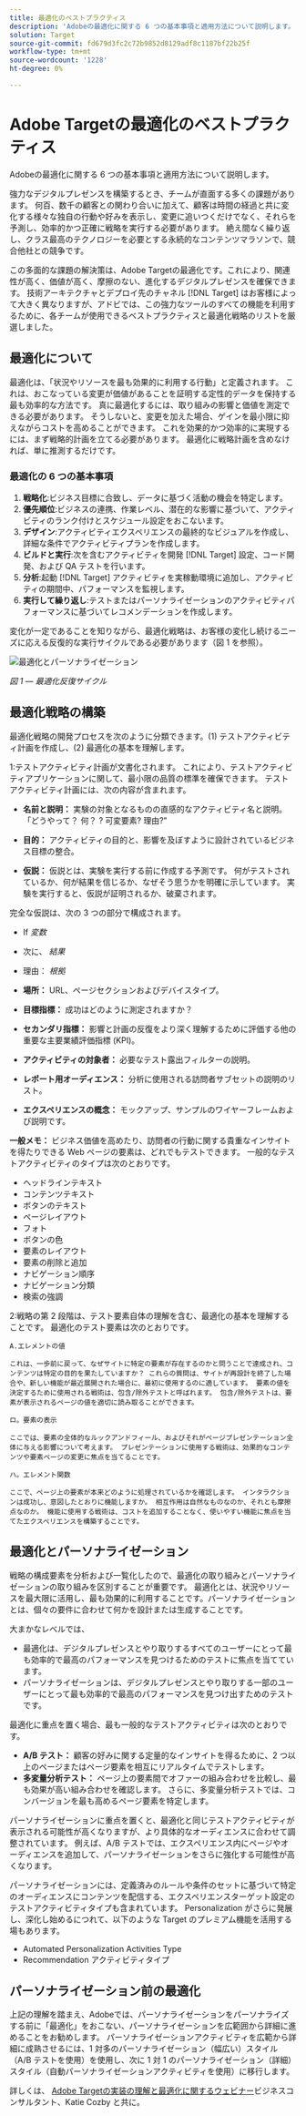 ```yaml
---
title: 最適化のベストプラクティス
description: 'Adobeの最適化に関する 6 つの基本事項と適用方法について説明します。 '
solution: Target
source-git-commit: fd679d3fc2c72b9852d8129adf8c1187bf22b25f
workflow-type: tm+mt
source-wordcount: '1228'
ht-degree: 0%

---
```


# Adobe Targetの最適化のベストプラクティス

Adobeの最適化に関する 6 つの基本事項と適用方法について説明します。

強力なデジタルプレゼンスを構築するとき、チームが直面する多くの課題があります。 何百、数千の顧客との関わり合いに加えて、顧客は時間の経過と共に変化する様々な独自の行動や好みを表示し、変更に追いつくだけでなく、それらを予測し、効率的かつ正確に戦略を実行する必要があります。 絶え間なく繰り返し、クラス最高のテクノロジーを必要とする永続的なコンテンツマラソンで、競合他社との競争です。

この多面的な課題の解決策は、Adobe Targetの最適化です。これにより、関連性が高く、価値が高く、摩擦のない、進化するデジタルプレゼンスを確保できます。 技術アーキテクチャとデプロイ先のチャネル [!DNL Target] はお客様によって大きく異なりますが、アドビでは、この強力なツールのすべての機能を利用するために、各チームが使用できるベストプラクティスと最適化戦略のリストを厳選しました。

## 最適化について

最適化は、「状況やリソースを最も効果的に利用する行動」と定義されます。 これは、おこなっている変更が価値があることを証明する定性的データを保持する最も効率的な方法です。 真に最適化するには、取り組みの影響と価値を測定できる必要があります。 そうしないと、変更を加えた場合、ゲインを最小限に抑えながらコストを高めることができます。 これを効果的かつ効率的に実現するには、まず戦略的計画を立てる必要があります。 最適化に戦略計画を含めなければ、単に推測するだけです。

### 最適化の 6 つの基本事項

1. **戦略化**:ビジネス目標に合致し、データに基づく活動の機会を特定します。
1. **優先順位**:ビジネスの連携、作業レベル、潜在的な影響に基づいて、アクティビティのランク付けとスケジュール設定をおこないます。
1. **デザイン**:アクティビティエクスペリエンスの最終的なビジュアルを作成し、詳細な条件でアクティビティプランを作成します。
1. **ビルドと実行**:次を含むアクティビティを開発 [!DNL Target] 設定、コード開発、および QA テストを行います。
1. **分析**:起動 [!DNL Target] アクティビティを実稼動環境に追加し、アクティビティの期間中、パフォーマンスを監視します。
1. **実行して繰り返し**:テストまたはパーソナライゼーションのアクティビティパフォーマンスに基づいてレコメンデーションを作成します。

変化が一定であることを知りながら、最適化戦略は、お客様の変化し続けるニーズに応える反復的な実行サイクルである必要があります（図 1 を参照）。

![最適化とパーソナライゼーション](assets/optimize-and-personalize.png)

_図 1 — 最適化反復サイクル_

## 最適化戦略の構築

最適化戦略の開発プロセスを次のように分類できます。(1) テストアクティビティ計画を作成し、(2) 最適化の基本を理解します。

1:テストアクティビティ計画が文書化されます。 これにより、テストアクティビティアプリケーションに関して、最小限の品質の標準を確保できます。 テストアクティビティ計画には、次の内容が含まれます。

* **名前と説明：** 実験の対象となるものの直感的なアクティビティ名と説明。 「どうやって？ 何？ ? 可変要素? 理由?&quot;

* **目的：** アクティビティの目的と、影響を及ぼすように設計されているビジネス目標の整合。

* **仮説：** 仮説とは、実験を実行する前に作成する予測です。 何がテストされているか、何が結果を信じるか、なぜそう思うかを明確に示しています。 実験を実行すると、仮説が証明されるか、破棄されます。

完全な仮説は、次の 3 つの部分で構成されます。

* If _変数_
* 次に、 _結果_
* 理由： _根拠_

* **場所：** URL、ページセクションおよびデバイスタイプ。
* **目標指標：** 成功はどのように測定されますか？
* **セカンダリ指標：** 影響と計画の反復をより深く理解するために評価する他の重要な主要業績評価指標 (KPI)。
* **アクティビティの対象者：** 必要なテスト露出フィルターの説明。
* **レポート用オーディエンス：** 分析に使用される訪問者サブセットの説明のリスト。
* **エクスペリエンスの概念：** モックアップ、サンプルのワイヤーフレームおよび説明です。

**一般メモ：** ビジネス価値を高めたり、訪問者の行動に関する貴重なインサイトを得たりできる Web ページの要素は、どれでもテストできます。 一般的なテストアクティビティのタイプは次のとおりです。

* ヘッドラインテキスト
* コンテンツテキスト
* ボタンのテキスト
* ページレイアウト
* フォト
* ボタンの色
* 要素のレイアウト
* 要素の削除と追加
* ナビゲーション順序
* ナビゲーション分類
* 検索の強調

2:戦略の第 2 段階は、テスト要素自体の理解を含む、最適化の基本を理解することです。 最適化のテスト要素は次のとおりです。

    A.エレメントの値
    
    これは、一歩前に戻って、なぜサイトに特定の要素が存在するのかと問うことで達成され、コンテンツは特定の目的を果たしていますか？ これらの質問は、サイトが再設計を終了した場合や、新しい機能が最近展開された場合に、最初に使用するのに適しています。 要素の値を決定するために使用される戦術は、包含/除外テストと呼ばれます。 包含/除外テストは、要素が表示されるページの値を適切に読み取ることができます。
    
    ロ。要素の表示
    
    ここでは、要素の全体的なルックアンドフィール、およびそれがページプレゼンテーション全体に与える影響について考えます。 プレゼンテーションに使用する戦術は、効果的なコンテンツや要素ページの変更に焦点を当てることです。
    
    ハ。エレメント関数
    
    ここで、ページ上の要素が本来どのように処理されているかを確認します。 インタラクションは成功し、意図したとおりに機能しますか。 相互作用は自然なものなのか、それとも摩擦点なのか。 機能に使用する戦術は、コストを追加することなく、使いやすい機能に焦点を当てたエクスペリエンスを構築することです。

## 最適化とパーソナライゼーション

戦略の構成要素を分析および一覧化したので、最適化の取り組みとパーソナライゼーションの取り組みを区別することが重要です。 最適化とは、状況やリソースを最大限に活用し、最も効果的に利用することです。パーソナライゼーションとは、個々の要件に合わせて何かを設計または生成することです。

大まかなレベルでは、

* 最適化は、デジタルプレゼンスとやり取りするすべてのユーザーにとって最も効率的で最高のパフォーマンスを見つけるためのテストに焦点を当てています。
* パーソナライゼーションは、デジタルプレゼンスとやり取りする一部のユーザーにとって最も効率的で最高のパフォーマンスを見つけ出すためのテストです。

最適化に重点を置く場合、最も一般的なテストアクティビティは次のとおりです。

* **A/B テスト：** 顧客の好みに関する定量的なインサイトを得るために、2 つ以上のページまたはページ要素を相互にリアルタイムでテストします。
* **多変量分析テスト：** ページ上の要素間でオファーの組み合わせを比較し、最も効果が高い組み合わせを確認します。 さらに、多変量分析テストでは、コンバージョンを最も高めるページ要素を特定します。

パーソナライゼーションに重点を置くと、最適化と同じテストアクティビティが表示される可能性が高くなりますが、より具体的なオーディエンスに合わせて調整されています。 例えば、A/B テストでは、エクスペリエンス内にページやオーディエンスを追加して、パーソナライゼーションをさらに強化する可能性が高くなります。

パーソナライゼーションには、定義済みのルールや条件のセットに基づいて特定のオーディエンスにコンテンツを配信する、エクスペリエンスターゲット設定のテストアクティビティタイプも含まれています。 Personalization がさらに発展し、深化し始めるにつれて、以下のような Target のプレミアム機能を活用する場もあります。

* Automated Personalization Activities Type
* Recommendation アクティビティタイプ

## パーソナライゼーション前の最適化

上記の理解を踏まえ、Adobeでは、パーソナライゼーションをパーソナライズする前に「最適化」をおこない、パーソナライゼーションを広範囲から詳細に進めることをお勧めします。 パーソナライゼーションアクティビティを広範から詳細に成熟させるには、1 対多のパーソナライゼーション（幅広い）スタイル（A/B テストを使用）を使用し、次に 1 対 1 のパーソナライゼーション（詳細）スタイル（自動パーソナライゼーションアクティビティを使用）に移行します。

詳しくは、 [Adobe Targetの実装の理解と最適化に関するウェビナー](https://adobecustomersuccess.adobeconnect.com/pkfafpzd9yarmp4/)ビジネスコンサルタント、Katie Cozby と共に。
